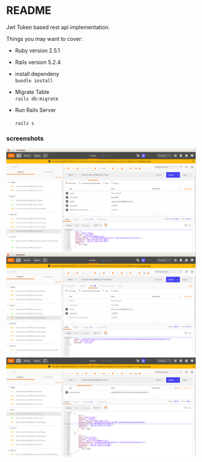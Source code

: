 # README

Jwt Token based rest api implementation.

Things you may want to cover:

* Ruby version 2.5.1

* Rails version 5.2.4

*  install dependeny <br>
   `bundle install` <br>

*  Migrate Table <br>
   `rails db:migrate` <br>

*  Run Rails Server <br>   
   `rails s`

### screenshots
![Screenshot](/screenshot/create_user.png) <br>
![Screenshot](/screenshot/login_api.png) <br>
![Screenshot](/screenshot/get_users_api.png) <br>

